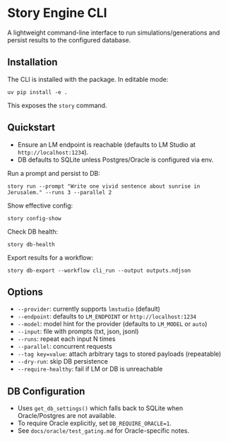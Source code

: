 # Story Engine CLI

A lightweight command-line interface to run simulations/generations and persist results to the configured database.

## Installation
The CLI is installed with the package. In editable mode:

```
uv pip install -e .
```

This exposes the `story` command.

## Quickstart
- Ensure an LM endpoint is reachable (defaults to LM Studio at `http://localhost:1234`).
- DB defaults to SQLite unless Postgres/Oracle is configured via env.

Run a prompt and persist to DB:
```
story run --prompt "Write one vivid sentence about sunrise in Jerusalem." --runs 3 --parallel 2
```

Show effective config:
```
story config-show
```

Check DB health:
```
story db-health
```

Export results for a workflow:
```
story db-export --workflow cli_run --output outputs.ndjson
```

## Options
- `--provider`: currently supports `lmstudio` (default)
- `--endpoint`: defaults to `LM_ENDPOINT` or `http://localhost:1234`
- `--model`: model hint for the provider (defaults to `LM_MODEL` or `auto`)
- `--input`: file with prompts (txt, json, jsonl)
- `--runs`: repeat each input N times
- `--parallel`: concurrent requests
- `--tag key=value`: attach arbitrary tags to stored payloads (repeatable)
- `--dry-run`: skip DB persistence
- `--require-healthy`: fail if LM or DB is unreachable

## DB Configuration
- Uses `get_db_settings()` which falls back to SQLite when Oracle/Postgres are not available.
- To require Oracle explicitly, set `DB_REQUIRE_ORACLE=1`.
- See `docs/oracle/test_gating.md` for Oracle-specific notes.
